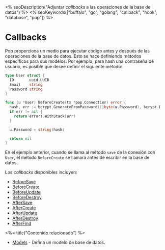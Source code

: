 <% seoDescription("Adjuntar _callbacks_ a las operaciones de la base de datos") %>
<% seoKeywords(["buffalo", "go", "golang", "callback", "hook", "database", "pop"]) %>

# Callbacks

Pop proporciona un medio para ejecutar código antes y después de las operaciones de la base de datos. Esto se hace definiendo métodos específicos para sus modelos. Por ejemplo, para hash una contraseña de usuario, es posible que desee definir el siguiente método:

```go
type User struct {
  ID       uuid.UUID
  Email    string
  Password string
}

func (u *User) BeforeCreate(tx *pop.Connection) error {
  hash, err := bcrypt.GenerateFromPassword([]byte(u.Password), bcrypt.DefaultCost)
  if err != nil {
    return errors.WithStack(err)
  }

  u.Password = string(hash)

  return nil
}
```

En el ejemplo anterior, cuando se llama al método `save` de la conexión con` User`, el método `BeforeCreate`
se llamará antes de escribir en la base de datos.

Los _callbacks_ disponibles incluyen:

* [BeforeSave](https://godoc.org/github.com/gobuffalo/pop#BeforeSaveable)
* [BeforeCreate](https://godoc.org/github.com/gobuffalo/pop#BeforeCreateable)
* [BeforeUpdate](https://godoc.org/github.com/gobuffalo/pop#BeforeUpdateable)
* [BeforeDestroy](https://godoc.org/github.com/gobuffalo/pop#BeforeDestroyable)
* [AfterSave](https://godoc.org/github.com/gobuffalo/pop#AfterSaveable)
* [AfterCreate](https://godoc.org/github.com/gobuffalo/pop#AfterCreateable)
* [AfterUpdate](https://godoc.org/github.com/gobuffalo/pop#AfterUpdateable)
* [AfterDestroy](https://godoc.org/github.com/gobuffalo/pop#AfterDestroyable)
* [AfterFind](https://godoc.org/github.com/gobuffalo/pop#AfterFindable)

<%= title("Contenido relacionado") %>

* [Models](/en/docs/db/models) - Defina un modelo de base de datos.